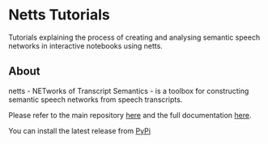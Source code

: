 # Netts Tutorials
Tutorials explaining the process of creating and analysing semantic speech networks in interactive notebooks using netts.


## About
netts - NETworks of Transcript Semantics - is a toolbox for constructing semantic speech networks from speech transcripts.

Please refer to the main repository [here](https://github.com/alan-turing-institute/netts) and the full documentation [here](https://alan-turing-institute.github.io/netts/).

You can install the latest release from [PyPi](https://pypi.org/project/netts/)